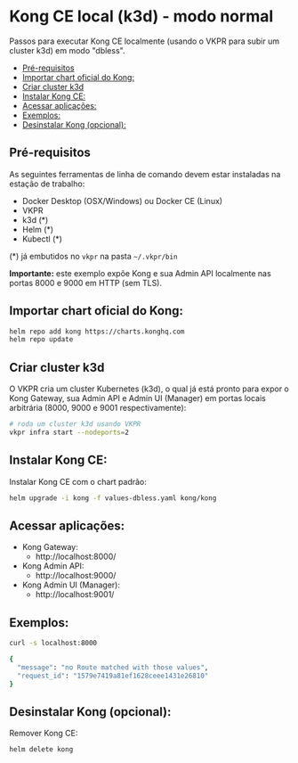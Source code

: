 # Kong CE local (k3d) - modo normal <!-- omit in toc -->

Passos para executar Kong CE localmente (usando o VKPR para subir um cluster k3d) em modo "dbless".

- [Pré-requisitos](#pré-requisitos)
- [Importar chart oficial do Kong:](#importar-chart-oficial-do-kong)
- [Criar cluster k3d](#criar-cluster-k3d)
- [Instalar Kong CE:](#instalar-kong-ce)
- [Acessar aplicações:](#acessar-aplicações)
- [Exemplos:](#exemplos)
- [Desinstalar Kong (opcional):](#desinstalar-kong-opcional)

## Pré-requisitos

As seguintes ferramentas de linha de comando devem estar instaladas na estação de trabalho:

- Docker Desktop (OSX/Windows) ou Docker CE (Linux)
- VKPR
- k3d (*)
- Helm (*)
- Kubectl (*)

(*) já embutidos no `vkpr` na pasta `~/.vkpr/bin`

**Importante:** este exemplo expõe Kong e sua Admin API localmente nas portas 8000 e 9000 em HTTP (sem TLS).

## Importar chart oficial do Kong:

```sh
helm repo add kong https://charts.konghq.com
helm repo update
```

## Criar cluster k3d

O VKPR cria um cluster Kubernetes (k3d), o qual já está pronto para expor o Kong Gateway, sua Admin API e Admin UI (Manager) em portas locais arbitrária (8000, 9000 e 9001 respectivamente): 

```sh
# roda um cluster k3d usando VKPR
vkpr infra start --nodeports=2
```

## Instalar Kong CE:

Instalar Kong CE com o chart padrão:

```sh
helm upgrade -i kong -f values-dbless.yaml kong/kong
```

## Acessar aplicações:

* Kong Gateway:
  * http://localhost:8000/ 
* Kong Admin API:
  * http://localhost:9000/ 
* Kong Admin UI (Manager):
  * http://localhost:9001/ 

## Exemplos:

```sh
curl -s localhost:8000

{
  "message": "no Route matched with those values",
  "request_id": "1579e7419a81ef1628ceee1431e26810"
}
```

## Desinstalar Kong (opcional):

Remover Kong CE:

```sh
helm delete kong
```
